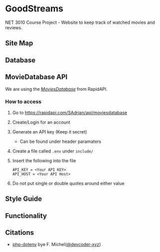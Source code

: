 # GoodStreams

NET 3010 Course Project - Website to keep track of watched movies and reviews.

## Site Map

## Database

## MovieDatabase API

We are using the *[MoviesDatabase](https://rapidapi.com/SAdrian/api/moviesdatabase)* from RapidAPI.

### How to access

1) Go to <https://rapidapi.com/SAdrian/api/moviesdatabase>
2) Create/Login for an account
3) Generate an API key (Keep it secret)
    - Can be found under header paramaters
4) Create a file called `.env` under `include/`
5) Insert the following into the file

    ```.env
    API_KEY = <Your API KEY>
    API_HOST = <Your API Host>
    ```

6) Do not put single or double quotes around either value

## Style Guide

## Functionality

## Citations

- [php-dotenv](https://github.com/devcoder-xyz/php-dotenv) bye F. Michel([@devcoder-xyz](https://github.com/devcoder-xyz))
